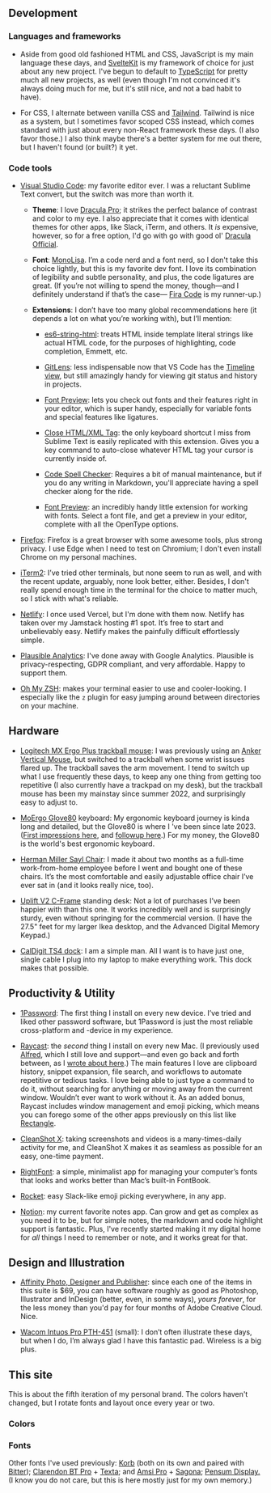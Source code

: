 <script>
  import FontTester from '$lib/components/demos/FontTester.svelte'
  import SiteColors from '$lib/components/demos/SiteColors.svelte'
</script>

## Development

### Languages and frameworks

- Aside from good old fashioned HTML and CSS, JavaScript is my main language these days, and [SvelteKit](https://kit.svelte.dev/) is my framework of choice for just about any new project. I've begun to default to [TypeScript](https://www.typescriptlang.org/) for pretty much all new projects, as well (even though I'm not convinced it's always doing much for me, but it's still nice, and not a bad habit to have).

- For CSS, I alternate between vanilla CSS and [Tailwind](https://tailwindcss.com). Tailwind is nice as a system, but I sometimes favor scoped CSS instead, which comes standard with just about every non-React framework these days. (I also favor those.) I also think maybe there's a better system for me out there, but I haven't found (or built?) it yet.

### Code tools

- [Visual Studio Code](https://code.visualstudio.com/): my favorite editor ever. I was a reluctant Sublime Text convert, but the switch was more than worth it.

  - **Theme**: I love [Dracula Pro](https://draculatheme.com/pro); it strikes the perfect balance of contrast and color to my eye. I also appreciate that it comes with identical themes for other apps, like Slack, iTerm, and others. It _is_ expensive, however, so for a free option, I'd go with go with good ol' [Dracula Official](https://marketplace.visualstudio.com/items?itemName=dracula-theme.theme-dracula).

  - **Font**: [MonoLisa](https://www.monolisa.dev/).
    I’m a code nerd and a font nerd, so I don't take this choice lightly, but this is my favorite dev font. I love its combination of legibility and subtle personality, and plus, the code ligatures are great. (If you’re not willing to spend the money, though—and I definitely understand if that’s the case—
    [Fira Code](https://github.com/tonsky/FiraCode) is my runner-up.)

  - **Extensions**: I don’t have too many global recommendations here (it depends a lot on what you’re working with), but I’ll mention:

    - [es6-string-html](https://marketplace.visualstudio.com/items?itemName=Tobermory.es6-string-html):
      treats HTML inside template literal strings like actual HTML code, for the purposes of highlighting, code completion, Emmett, etc.

    - [GitLens](https://marketplace.visualstudio.com/items?itemName=eamodio.gitlens):
      less indispensable now that VS Code has the [Timeline view](https://scotch.io/bar-talk/vs-code-v144-adds-a-git-timeline-view), but still amazingly handy for viewing git status and history in projects.

    - [Font Preview](https://marketplace.visualstudio.com/items?itemName=ctcuff.font-preview): lets you check out fonts and their features right in your editor, which is super handy, especially for variable fonts and special features like ligatures.

    - [Close HTML/XML Tag](https://marketplace.visualstudio.com/items?itemName=Compulim.compulim-vscode-closetag):
      the only keyboard shortcut I miss from Sublime Text is easily replicated with this extension. Gives you a key command to auto-close whatever HTML tag your cursor is currently inside of.

    - [Code Spell Checker](https://marketplace.visualstudio.com/items?itemName=streetsidesoftware.code-spell-checker):
      Requires a bit of manual maintenance, but if you do any writing in Markdown, you'll appreciate having a spell checker along for the ride.

    - [Font Preview](https://marketplace.visualstudio.com/items?itemName=ctcuff.font-preview): an incredibly handy little extension for working with fonts. Select a font file, and get a preview in your editor, complete with all the OpenType options.

- [Firefox](https://www.mozilla.org/en-US/firefox/new/):
  Firefox is a great browser with some awesome tools, plus strong privacy. I use Edge when I need to test on Chromium; I don't even install Chrome on my personal machines.

- [iTerm2](https://www.iterm2.com/):
  I’ve tried other terminals, but none seem to run as well, and with the recent update, arguably, none look better, either. Besides, I don't really spend enough time in the terminal for the choice to matter much, so I stick with what's reliable.

- [Netlify](https://www.netlify.com/): I once used Vercel, but I'm done with them now. Netlify has taken over my Jamstack hosting #1 spot. It’s free to start and unbelievably easy. Netlify makes the painfully difficult effortlessly simple.

- [Plausible Analytics](https://plausible.io/): I've done away with Google Analytics. Plausible is privacy-respecting, GDPR compliant, and very affordable. Happy to support them.

- [Oh My ZSH](https://ohmyz.sh/):
  makes your terminal easier to use and cooler-looking. I especially like the `z` plugin for easy jumping around between directories on your machine.

## Hardware

- [Logitech MX Ergo Plus trackball mouse](https://www.logitech.com/en-us/products/mice/mx-ergo-wireless-trackball-mouse.html): I was previously using an [Anker Vertical Mouse](https://www.anker.com/products/variant/xanker-24g-wireless-vertical-ergonomic-optical-mouse/xa7852011), but switched to a trackball when some wrist issues flared up. The trackball saves the arm movement. I tend to switch up what I use frequently these days, to keep any one thing from getting too repetitive (I also currently have a trackpad on my desk), but the trackball mouse has been my mainstay since summer 2022, and surprisingly easy to adjust to.

- [MoErgo Glove80](https://moergo.com/) keyboard:
	My ergonomic keyboard journey is kinda long and detailed, but the Glove80 is where I 've been since late 2023. ([First impressions here](/blog/glove80-first-impressions), and [followup here](/blog/glove80-followup/).) For my money, the Glove80 is the world's best ergonomic keyboard.

- [Herman Miller Sayl Chair](https://www.hermanmiller.com/products/seating/office-chairs/sayl-chairs/):
  I made it about two months as a full-time work-from-home employee before I went and bought one of these chairs. It’s the most comfortable and easily adjustable office chair I’ve ever sat in (and it looks really nice, too).

- [Uplift V2 C-Frame](https://www.upliftdesk.com/uplift-v2-standing-desk-frame/) standing desk:
  Not a lot of purchases I’ve been happier with than this one. It works incredibly well and is surprisingly sturdy, even without springing for the commercial version. (I have the 27.5" feet for my larger Ikea desktop, and the Advanced Digital Memory Keypad.)

- [CalDigit TS4 dock](https://www.caldigit.com/thunderbolt-station-4/): I am a simple man. All I want is to have just one, single cable I plug into my laptop to make everything work. This dock makes that possible.

## Productivity &amp; Utility

- [1Password](https://1password.com):
  The first thing I install on every new device. I’ve tried and liked other password software, but 1Password is just the most reliable cross-platform and -device in my experience.

- [Raycast](https://www.raycast.com/):
  the _second_ thing I install on every new Mac. (I previously used [Alfred](https://www.alfredapp.com/), which I still love and support—and even go back and forth between, as I [wrote about here](/blog/alfred-raycast).) The main features I love are clipboard history, snippet expansion, file search, and workflows to automate repetitive or tedious tasks. I love being able to just type a command to do it, without searching for anything or moving away from the current window. Wouldn’t ever want to work without it. As an added bonus, Raycast includes window management and emoji picking, which means you can forego some of the other apps previously on this list like [Rectangle](https://rectangleapp.com/).

- [CleanShot X](https://cleanshot.com/):
  taking screenshots and videos is a many-times-daily activity for me, and CleanShot X makes it as seamless as possible for an easy, one-time payment.

- [RightFont](https://rightfontapp.com/):
  a simple, minimalist app for managing your computer’s fonts that looks and works better than Mac’s built-in FontBook.

- [Rocket](https://matthewpalmer.net/rocket/): easy Slack-like emoji picking everywhere, in any app.

- [Notion](https://notion.so):
  my current favorite notes app. Can grow and get as complex as you need it to be, but for simple notes, the markdown and code highlight support is fantastic. Plus, I've recently started making it my digital home for _all_ things I need to remember or note, and it works great for that.

## Design and Illustration

- [Affinity Photo, Designer and Publisher](https://xaffinity.serif.com):
  since each one of the items in this suite is $69, you can have software roughly as good as Photoshop, Illustrator and InDesign (better, even, in some ways), <em>yours forever</em>, for the less money than you'd pay for four months of Adobe Creative Cloud. Nice.

- [Wacom Intuos Pro PTH-451](https://www.wacom.com/en-us/products/pen-tablets/intuos-pro-small) (small):
  I don’t often illustrate these days, but when I do, I’m always glad I have this fantastic pad. Wireless is a big plus.

## This site

<p class="details">This is about the fifth iteration of my personal brand. The colors haven't changed, but I rotate fonts and layout once every year or two.</p>

### Colors

<SiteColors />

### Fonts

<FontTester
  font="Alkes"
  label="Alkes"
  link="https://www.myfonts.com/fonts/font-fabric/alkes/"
  italic={true}
  bold={true}
/>
<FontTester
  font="Averta-Std"
  label="Averta Std"
  link="https://www.myfonts.com/fonts/intelligent-foundry/averta-standard/"
  bold={true}
/>
<FontTester
  font="MonoLisa"
  label="MonoLisa Regular"
  link="https://www.monolisa.dev/"
/>

<p class="details">
  Other fonts I've used previously:
  <a href="https://www.myfonts.com/fonts/jcfonts/korb/" rel="external">Korb</a>
  (both on its own and paired with <a href="https://fonts.google.com/specimen/Bitter/" rel="external">Bitter</a>);
  <a href="https://www.myfonts.com/fonts/bitstream/clarendon/" rel="external">Clarendon BT Pro</a> +
  <a href="https://www.myfonts.com/fonts/latinotype/texta/" rel="external">Texta</a>; and
  <a href="https://www.myfonts.com/fonts/stawix/amsi-pro/" rel="external">Amsi Pro</a> +
  <a href="https://www.myfonts.com/search/sagona/" rel="external">Sagona</a>;
  <a href="https://www.myfonts.com/fonts/typemates/pensum-display/" rel="external">Pensum Display.</a>
  (I know you do not care, but this is here mostly just for my own memory.)
</p>
